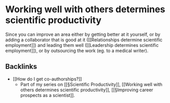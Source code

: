 # Working well with others determines scientific productivity
Since you can improve an area either by getting better at it yourself, or by adding a collaborator that is good at it ([[Relationships determine scientific employment]]) and leading them well ([[Leadership determines scientific employment]]), or by outsourcing the work (eg. to a medical writer).

## Backlinks
* [[How do I get co-authorships?]]
	* Part of my series on [[§Scientific Productivity]], [[Working well with others determines scientific productivity]], [[§Improving career prospects as a scientist]].

<!-- #Work -->

<!-- {BearID:EF47B783-66DC-4C65-B55F-B07E72F38840-15756-0000130C12BBA2B3} -->

